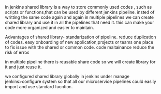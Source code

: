in jenkins shared library is a way to store commonly used codes , such as scripts or functions,that can be used by different jenkins pipeline.
insted of writting the same code again and again in multiple pipelines we can create shared library and use it in all the pipelines that need it. this can make your code more organized and easier to maintain.


Advantages of shared library-
standarization of pipeline.
reduce duplication of codes.
easy onboarding of new application,projects or teams
one place to fix issue with the shared or common code.
code maitainance
reduce the risk of erros


in multiple pipeline there is reusable share code so we will create library for it and just reuse it.

we configured shared library globally in jenkins under manage jenkins>configure system so that all our microservice pipelines could easily import and use standard fucntion.
